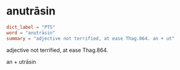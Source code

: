 # anutrāsin

``` toml
dict_label = "PTS"
word = "anutrāsin"
summary = "adjective not terrified, at ease Thag.864. an + ut"
```

adjective not terrified, at ease Thag.864.

an \+ utrāsin

